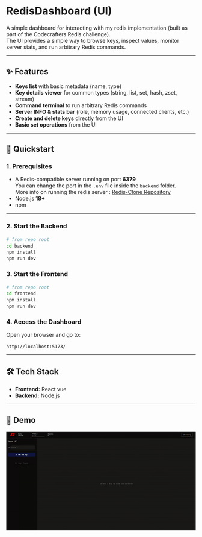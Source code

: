 # RedisDashboard (UI)

A  simple dashboard for interacting with my redis implementation (built as part of the Codecrafters Redis challenge).  
The UI provides a simple way to browse keys, inspect values, monitor server stats, and run arbitrary Redis commands.

---

## ✨ Features

- **Keys list** with basic metadata (name, type)  
- **Key details viewer** for common types (string, list, set, hash, zset, stream)  
- **Command terminal** to run arbitrary Redis commands  
- **Server INFO & stats bar** (role, memory usage, connected clients, etc.)  
- **Create and delete keys** directly from the UI  
- **Basic set operations** from the UI  

---

## 🚀 Quickstart

### 1. Prerequisites

- A Redis-compatible server running on port **6379**  
   You can change the port in the `.env` file inside the `backend` folder.  
   More info on running the redis server : [Redis-Clone Repository](https://github.com/Momensamir12/Redis-Clone-)  
- Node.js **18+**  
- npm  

---

### 2. Start the Backend

```bash
# from repo root
cd backend
npm install
npm run dev
```

### 3. Start the Frontend

```bash
# from repo root
cd frontend
npm install
npm run dev
```

### 4. Access the Dashboard

Open your browser and go to:
```
http://localhost:5173/
```

---

## 🛠 Tech Stack

- **Frontend:** React vue
- **Backend:** Node.js

---

## 🎥 Demo

![Dashboard Demo](https://github.com/Momensamir12/Redis-UI-Dashboard/raw/master/frontend/src/assets/uidemo.gif)
```
